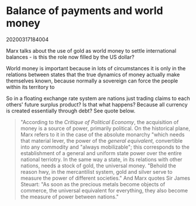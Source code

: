 # Balance of payments and world money
20200317184004

Marx talks about the use of gold as world money to settle international balances - is this the role now filled by the US dollar?

World money is important because in lots of circumstances it is only in the relations between states that the true dynamics of money actually make themselves known, because normally a sovereign can force the people within its territory to 

So in a floating exchange rate system are nations just trading claims to each others' future surplus product? Is that what happens? Because all currency is created essentially through debt? See quote below.

> "According to the *Critique of Political Economy*, the acquisition of money is a source of power, primarily political. On the historical plane, Marx refers to it in the case of the absolute monarchy "which needs that material lever, the power of the *general equivalent,* convertible into any commodity and "always mobilizable"; this corresponds to the establishment of a general and uniform state power over the entire national terriotry. In the same way a state, in its relations with other nations, needs a stock of gold, the universal money. "Behold the reason hwy, in the mercantilist system, gold and silver serve to measure the power of different societies." And Marx quotes Sir James Steuart: "As soon as the precious metals become objects of commerce, the universal equivalent for everything, they also become the measure of power between nations."

